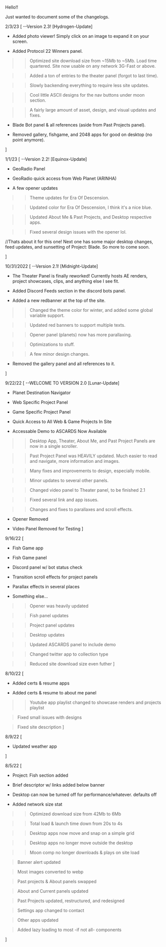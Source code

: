 Hello!!

Just wanted to document some of the changelogs.

2/3/23
[
--Version 2.3! [Hydrogen-Update]

+ Added photo viewer! Simply click on an image to expand it on your screen.

+ Added Protocol 22 Winners panel.

>> Optimized site download size from ~15Mb to ~5Mb. Load time quartered. Site now usable on any network 3G-Fast or above.

>> Added a ton of entries to the theater panel (forgot to last time).

>> Slowly backending everything to require less site updates.

>> Cool little ASCII designs for the nav buttons under moon section.

>> A fairly large amount of asset, design, and visual updates and fixes. 

- Blade Bot panel & all references (aside from Past Projects panel).

- Removed gallery, fishgame, and 2048 apps for good on desktop (no point anymore).

]

1/1/23
[
--Version 2.2! [Equinox-Update]

+ GeoRadio Panel

+ GeoRadio quick access from Web Planet (ARINHA)

+ A few opener updates

>> Theme updates for Era Of Descension.

>> Updated color for Era Of Descension, I think it's a nice blue.

>> Updated About Me & Past Projects, and Desktop respective apps.

>> Fixed several design issues with the opener lol.

//Thats about it for this one! Next one has some major desktop changes, feed updates, and sunsetting of Project: Blade. So more to come soon.

]

10/31/2022
[
--Version 2.1! [Midnight-Update]

+ The Theater Panel is finally reworked! Currently hosts AE renders, project showcases, clips, and anything else I see fit.

+ Added Discord Feeds section in the discord bots panel.

+ Added a new redbanner at the top of the site.

>> Changed the theme color for winter, and added some global variable support.

>> Updated red banners to support multiple texts.

>> Opener panel (planets) now has more parallaxing.

>> Optimizations to stuff.

>> A few minor design changes.

- Removed the gallery panel and all references to it.

]

9/22/22
[
--WELCOME TO VERSION 2.0 [Lunar-Update]

+ Planet Destination Navigator

+ Web Specific Project Panel

+ Game Specific Project Panel

+ Quick Access to All Web & Game Projects In Site

+ Accessable Demo to ASCARDS Now Available

>> Desktop App, Theater, About Me, and Past Project Panels are now in a single scroller.

>> Past Project Panel was HEAVILY updated. Much easier to read and navigate, more information and images.

>> Many fixes and improvements to design, especially mobile.

>> Minor updates to several other panels.

>> Changed video panel to Theater panel, to be finished 2.1

>> Fixed several link and app issues.

>> Changes and fixes to parallaxes and scroll effects.

- Opener Removed

- Video Panel Removed for Testing
]

9/16/22
[
+ Fish Game app

+ Fish Game panel

+ Discord panel w/ bot status check

+ Transition scroll effects for project panels

+ Parallax effects in several places

+ Something else...


>> Opener was heavily updated

>> Fish panel updates

>> Project panel updates

>> Desktop updates

>> Updated ASCARDS panel to include demo

>> Changed twitter app to collection type

>> Reduced site download size even futher
]

8/10/22
[
+ Added certs & resume apps

+ Added certs & resume to about me panel

>> Youtube app playlist changed to showcase renders and projects playlist

> Fixed small issues with designs

> Fixed site description
]

8/9/22 
[

+ Updated weather app

]

8/5/22
[

+ Project: Fish section added

+ Brief descriptor w/ links added below banner

+ Desktop can now be turned off for performance/whatever. defaults off

+ Added network size stat

>> Optimized download size from 42Mb to 6Mb

>> Total load & launch time down from 20s to 4s

>> Desktop apps now move and snap on a simple grid

>> Desktop apps no longer move outside the desktop

>> Moon comp no longer downloads & plays on site load

> Banner alert updated

> Most images converted to webp

> Past projects & About panels swapped

> About and Current panels updated

> Past Projects updated, restructured, and redesigned

> Settings app changed to contact

> Other apps updated

> Added lazy loading to most -if not all- components

]